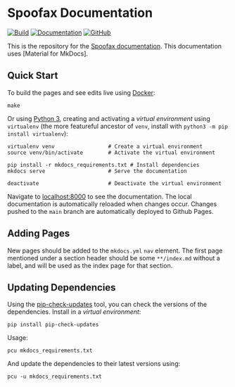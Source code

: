 # Spoofax Documentation

[![Build][badge-build-img]][badge-build-link]
[![Documentation][badge-docs-img]][badge-docs-link]
[![GitHub][badge-github-img]][badge-github-link]

This is the repository for the [Spoofax documentation](https://spoofax.dev/).
This documentation uses [Material for MkDocs].


## Quick Start
To build the pages and see edits live using [Docker](https://www.docker.com/):

```shell
make
```

Or using [Python 3](https://www.python.org/), creating and activating a _virtual environment_ using `virtualenv` (the more featureful ancestor of `venv`, install with `python3 -m pip install virtualenv`):

```shell
virtualenv venv                 # Create a virtual environment
source venv/bin/activate        # Activate the virtual environment

pip install -r mkdocs_requirements.txt # Install dependencies
mkdocs serve                    # Serve the documentation

deactivate                      # Deactivate the virtual environment
```

Navigate to [localhost:8000](http://localhost:8000/) to see the documentation.
The local documentation is automatically reloaded when changes occur.
Changes pushed to the `main` branch are automatically deployed to Github Pages.


## Adding Pages
New pages should be added to the `mkdocs.yml` `nav` element. The first page mentioned under a section header should be some `**/index.md` without a label, and will be used as the index page for that section.


## Updating Dependencies
Using the [pip-check-updates](https://pypi.org/project/pip-check-updates/) tool, you can check the versions of the dependencies. Install in a _virtual environment_:

```shell
pip install pip-check-updates
```

Usage:

```shell
pcu mkdocs_requirements.txt
```

And update the dependencies to their latest versions using:

```shell
pcu -u mkdocs_requirements.txt
```


[MkDocs Material]: https://squidfunk.github.io/mkdocs-material/
[badge-build-link]: https://github.com/metaborg/metaborg.github.io/actions
[badge-build-img]: https://github.com/metaborg/metaborg.github.io/actions/workflows/docs.yml/badge.svg
[badge-docs-link]: https://www.spoofax.dev/
[badge-docs-img]: https://img.shields.io/badge/docs-latest-brightgreen.svg
[badge-github-link]: https://github.com/metaborg/metaborg.github.io/blob/main/LICENSE
[badge-github-img]: https://img.shields.io/github/license/metaborg/metaborg.github.io